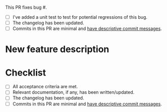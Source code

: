 <!-- When fixing a bug: -->

This PR fixes bug #.

- [ ] I've added a unit test to test for potential regressions of this bug.
- [ ] The changelog has been updated.
- [ ] Commits in this PR are minimal and [have descriptive commit messages](https://chris.beams.io/posts/git-commit/).

<!-- When adding a new feature: -->

# New feature description

# Checklist

- [ ] All acceptance criteria are met.
- [ ] Relevant documentation, if any, has been written/updated.
- [ ] The changelog has been updated.
- [ ] Commits in this PR are minimal and [have descriptive commit messages](https://chris.beams.io/posts/git-commit/).

